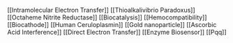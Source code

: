 [[Intramolecular Electron Transfer]]
[[Thioalkalivibrio Paradoxus]]
[[Octaheme Nitrite Reductase]]
[[Biocatalysis]]
[[Hemocompatibility]]
[[Biocathode]]
[[Human Ceruloplasmin]]
[[Gold nanoparticle]]
[[Ascorbic Acid Interference]]
[[Direct Electron Transfer]]
[[Enzyme Biosensor]]
[[Pqq]]
